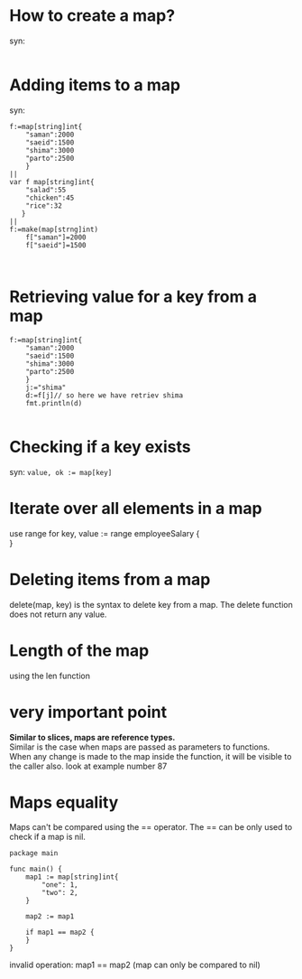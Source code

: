 # How to create a map?

syn:
```   make(map[type of key]type of value)
```
# Adding items to a map
syn:
```
f:=map[string]int{
    "saman":2000
    "saeid":1500
    "shima":3000
    "parto":2500
    }
||
var f map[string]int{
    "salad":55
    "chicken":45
    "rice":32
   } 
||
f:=make(map[strng]int)
    f["saman"]=2000
    f["saeid"]=1500
    
    

```
# Retrieving value for a key from a map
```
f:=map[string]int{
    "saman":2000
    "saeid":1500
    "shima":3000
    "parto":2500
    }
    j:="shima"
    d:=f[j]// so here we have retriev shima
    fmt.println(d)
    

```

# Checking if a key exists
syn:
`value, ok := map[key]  
`
# Iterate over all elements in a map
use range
for key, value := range employeeSalary {<br>
}

# Deleting items from a map
delete(map, key) is the syntax to delete key from a map. The delete function does not return any value.

# Length of the map
using the len function

# very important point 
**Similar to slices, maps are reference types.**<br>
Similar is the case when maps are passed as parameters to functions.<br>
When any change is made to the map inside the function, it will be visible to the caller also.
look at example number 87   
 # Maps equality
Maps can't be compared using the == operator. The == can be only used to check if a map is nil.
``` 
package main

func main() {  
    map1 := map[string]int{
        "one": 1,
        "two": 2,
    }

    map2 := map1

    if map1 == map2 {
    }
}
```
invalid operation: map1 == map2 (map can only be compared to nil)  